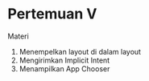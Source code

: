 # Pertemuan V
Materi
1. Menempelkan layout di dalam layout
2. Mengirimkan Implicit Intent
3. Menampilkan App Chooser